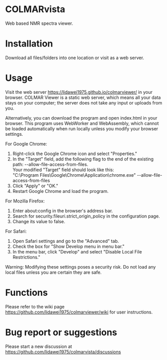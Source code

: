 # COLMARvista
Web based NMR spectra viewer.

# Installation
Download all files/folders into one location or visit as a web server.

# Usage
Visit the web server https://lidawei1975.github.io/colmarviewer/ in your browser. COLMAR Viewer is a static web server, which means all your data stays on your computer; the server does not take any input or uploads from you.

Alternatively, you can download the program and open index.html in your browser. This program uses WebWorker and WebAssembly, which cannot be loaded automatically when run locally unless you modify your browser settings.  

For Google Chrome:  
1. Right-click the Google Chrome icon and select "Properties."  
2. In the "Target" field, add the following flag to the end of the existing path: --allow-file-access-from-files.  
   Your modified "Target" field should look like this:  
   "C:\Program Files\Google\Chrome\Application\chrome.exe" --allow-file-access-from-files  
3. Click "Apply" or "OK."  
4. Restart Google Chrome and load the program.  

For Mozilla Firefox:  
1. Enter about:config in the browser's address bar.  
2. Search for security.fileuri.strict_origin_policy in the configuration page.  
3. Change its value to false.  

For Safari:  
1. Open Safari settings and go to the "Advanced" tab.  
2. Check the box for "Show Develop menu in menu bar."  
3. In the menu bar, click "Develop" and select "Disable Local File Restrictions."  

Warning: Modifying these settings poses a security risk. Do not load any local files unless you are certain they are safe.

# Functions

Please refer to the wiki page https://github.com/lidawei1975/colmarviewer/wiki for user instructions. 

# Bug report or suggestions

Please start a new discussion at https://github.com/lidawei1975/colmarvista/discussions

              

